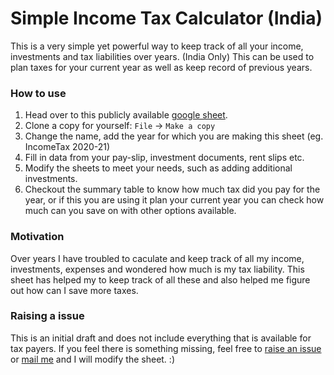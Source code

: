 # Simple Income Tax Calculator (India)
This is a very simple yet powerful way to keep track of all your income, investments and tax liabilities over years. (India Only)
This can be used to plan taxes for your current year as well as keep record of previous years.

### How to use

1. Head over to this publicly available [google sheet](https://docs.google.com/spreadsheets/d/1bCrpbn4DrGVSyg1xQejM3cLz620xloMimsujZqZFaU0/).
2. Clone a copy for yourself:  `File` -> `Make a copy`
3. Change the name, add the year for which you are making this sheet (eg. IncomeTax 2020-21)
4. Fill in data from your pay-slip, investment documents, rent slips etc.
5. Modify the sheets to meet your needs, such as adding additional investments.
6. Checkout the summary table to know how much tax did you pay for the year, or if this you are using it plan your current year you can check how much can you save on with other options available.


### Motivation

Over years I have troubled to caculate and keep track of all my income, investments, expenses and wondered how much is my tax liability. This sheet has helped my to keep track of all these and also helped me figure out how can I save more taxes.
 
### Raising a issue

This is an initial draft and does not include everything that is available for tax payers. If you feel there is something missing, feel free to [raise an issue](https://github.com/anirudhbagri/Simple-Income-Tax-Calculator-India/issues/new) or [mail me](mailto:bagrianirudh@gmail.com) and I will modify the sheet. :)
